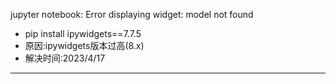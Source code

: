 jupyter notebook: Error displaying widget: model not found

* pip install ipywidgets==7.7.5
* 原因:ipywidgets版本过高(8.x)
* 解决时间:2023/4/17

*** 